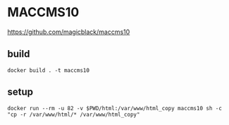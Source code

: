 # MACCMS10

https://github.com/magicblack/maccms10

## build

```
docker build . -t maccms10
```

## setup

```
docker run --rm -u 82 -v $PWD/html:/var/www/html_copy maccms10 sh -c "cp -r /var/www/html/* /var/www/html_copy"
```
